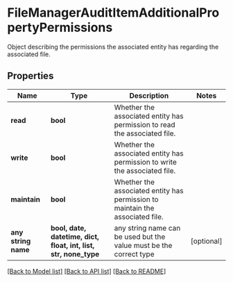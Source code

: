 # FileManagerAuditItemAdditionalPropertyPermissions

Object describing the permissions the associated entity has regarding the associated file.

## Properties
Name | Type | Description | Notes
------------ | ------------- | ------------- | -------------
**read** | **bool** | Whether the associated entity has permission to read the associated file. | 
**write** | **bool** | Whether the associated entity has permission to write the associated file. | 
**maintain** | **bool** | Whether the associated entity has permission to maintain the associated file. | 
**any string name** | **bool, date, datetime, dict, float, int, list, str, none_type** | any string name can be used but the value must be the correct type | [optional]

[[Back to Model list]](../README.md#documentation-for-models) [[Back to API list]](../README.md#documentation-for-api-endpoints) [[Back to README]](../README.md)



